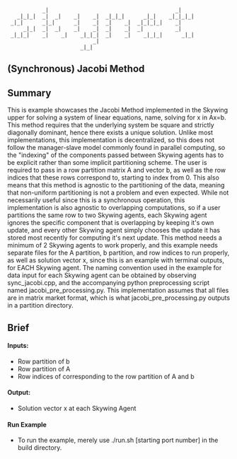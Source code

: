 ```
           _|                                        _|
   _|_|_|  _|  _|    _|    _|  _|_|_|      _|_|    _|_|_|_|
 _|_|      _|_|      _|    _|  _|    _|  _|_|_|_|    _|
     _|_|  _|  _|    _|    _|  _|    _|  _|          _|
 _|_|_|    _|    _|    _|_|_|  _|    _|    _|_|_|      _|_|
                           _|
                       _|_|
```

## (Synchronous) Jacobi Method 

## Summary 
This is example showcases the Jacobi Method implemented in the Skywing upper for solving a system of linear equations, name, solving for x in Ax=b. 
This method requires that the underlying system be square and strictly diagonally dominant, hence there exists a unique solution.
Unlike most implementations, this implementation is decentralized, so this does not follow the manager-slave model commonly found in parallel computing, so the "indexing" of the components passed between Skywing agents has to be explicit rather than some implicit partitioning scheme.
The user is required to pass in a row partition matrix A and vector b, as well as the row indices that these rows correspond to, starting to index from 0.
This also means that this method is agnostic to the partitioning of the data, meaning that non-uniform partitioning is not a problem and even expected.
While not necessarily useful since this is a synchronous operation, this implementation is also agnostic to overlapping computations, so if a user partitions the same row to two Skywing agents, each Skywing agent ignores the specific component that is overlapping by keeping it's own update, and every other Skywing agent simply chooses the update it has stored most recently for computing it's next update.
This method needs a minimum of 2 Skywing agents to work properly, and this example needs separate files for the A partition, b partition, and row indices to run properly, as well as solution vector x, since this is an example with terminal outputs, for EACH Skywing agent.
The naming convention used in the example for data input for each Skywing agent can be obtained by observing sync_jacobi.cpp, and the accompanying python preprocessing script named jacobi_pre_processing.py.
This implementation assumes that all files are in matrix market format, which is what jacobi_pre_processing.py outputs in a partition directory.


## Brief 
#### Inputs: 
- Row partition of b 
- Row partition of A 
- Row indices of corresponding to the row partition of A and b 

#### Output: 
- Solution vector x at each Skywing Agent

#### Run Example
- To run the example, merely use ./run.sh [starting port number] in the build directory. 